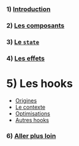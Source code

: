 ### 1) [Introduction](../1_introduction/index.md)
### 2) [Les composants](../2_component/index.md)
### 3) [Le `state`](../3_state/index.md)
### 4) [Les effets](../4_effects/index.md)

# 5) Les hooks

- [Origines](./1_origin.md)
- [Le contexte](./2_context.md)
- [Optimisations](./3_optimizations.md)
- [Autres hooks](./4_other.md)

### 6) [Aller plus loin](../6_beyond/index.md)

